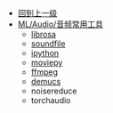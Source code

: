 - [回到上一级](ML/Audio/)
- [ML/Audio/音频常用工具](ML/Audio/tools/)
  - [librosa](ML/Audio/tools/librosa)
  - [soundfile](ML/Audio/tools/soundfile)
  - [ipython](ML/Audio/tools/ipython)
  - [moviepy](ML/Audio/tools/moviepy)
  - [ffmpeg](ML/Audio/tools/ffmpeg)
  - [demucs](ML/Audio/tools/demucs)
  - noisereduce
  - torchaudio